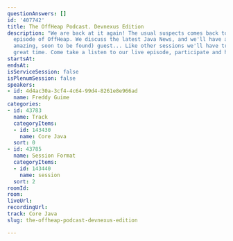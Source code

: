 ```yaml
---
questionAnswers: []
id: '407742'
title: The OffHeap Podcast. Devnexus Edition
description: "We are back at it again! The usual suspects comes back to record a live
  episode of OffHeap. We discuss the latest Java News, and we'll have a (incredibly
  amazing, soon to be found) guest... Like other sessions we'll have trivia and a
  great time. Come take a listen to our live episode, participate and have fun! \r\njavaoffheap.com"
startsAt: 
endsAt: 
isServiceSession: false
isPlenumSession: false
speakers:
- id: 4d4ac30a-3cf4-4c64-99d4-8261e8e966ad
  name: Freddy Guime
categories:
- id: 43783
  name: Track
  categoryItems:
  - id: 143430
    name: Core Java
  sort: 0
- id: 43785
  name: Session Format
  categoryItems:
  - id: 143440
    name: session
  sort: 2
roomId: 
room: 
liveUrl: 
recordingUrl: 
track: Core Java
slug: the-offheap-podcast-devnexus-edition

---
```

